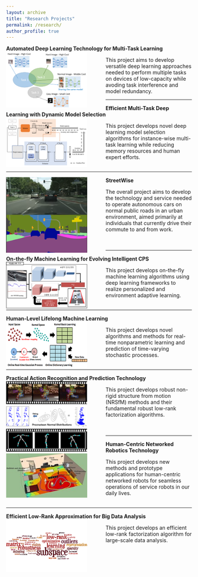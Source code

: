 ```yaml
---
layout: archive
title: "Research Projects"
permalink: /research/
author_profile: true
---
```

**Automated Deep Learning Technology for Multi-Task Learning**
<img src='/images/ADM.png' width="220" align="left" style="margin-right:50px">    
   
   This project aims to develop versatile deep learning approaches 
   needed to perform multiple tasks on devices of low-capacity 
   while avoding task interference and model redundancy.<br/>

------
**Efficient Multi-Task Deep Learning with Dynamic Model Selection** 
<img src='/images/den4.png' width="220" align="left" style="margin-right:50px">      
   
   This project develops novel deep learning model selection algorithms 
   for instance-wise multi-task learning while reducing memory resources 
   and human expert efforts.<br/><br/>
   
-----
**StreetWise**
<img src='/images/streetwise3.png' width="220" align="left" style="margin-right:50px">    
   
   The overall project aims to develop the technology and service needed to operate
   autonomous cars on normal public roads in an urban environment, aimed primarily
   at individuals that currently drive their commute to and from work.<br/><br/><br/>
  
-----
**On-the-fly Machine Learning for Evolving Intelligent CPS**
<img src='/images/otfml.png' width="220" align="left" style="margin-right:50px">       
   
   This project develops on-the-fly machine learning algorithms using deep learning
   frameworks to realize personalized and environment adaptive learning.<br/><br/> 
  
-----  
**Human-Level Lifelong Machine Learning** 
<img src='/images/ml2.png' width="220" align="left" style="margin-right:50px">      
   
   This project develops novel algorithms and methods for real-time nonparametric
   learning and prediction of time-varying stochastic processes.<br/><br/>
   
-----   
**Practical Action Recognition and Prediction Technology** 
<img src='/images/nrsfm.png' width="220" align="left" style="margin-right:50px">        
   
   This project develops robust non-rigid structure from motion (NRSfM) methods and
   their fundamental robust low-rank factorization algorithms.<br/><br/><br/>
   
-----   
**Human-Centric Networked Robotics Technology** 
<img src='/images/human_centric.jpeg' width="220" height="120" align="left" style="margin-right:50px">     
   
   This project develops new methods and prototype applications for human-centric
   networked robots for seamless operations of service robots in our daily lives.<br/><br/>
    
-----   
**Efficient Low-Rank Approximation for Big Data Analysis** 
<img src='/images/bigdata.png' width="220" align="left" style="margin-right:50px">        
   
   This project develops an efficient low-rank factorization algorithm for large-scale
   data analysis.
  


